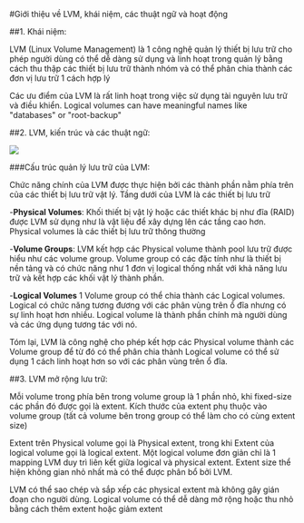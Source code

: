 #Giới thiệu về LVM, khái niệm, các thuật ngữ và hoạt động

##1. Khái niệm:

LVM (Linux Volume Management) là 1 công nghệ quản lý thiết bị lưu trữ cho phép người dùng có thể dễ dàng sử dụng và linh hoạt trong quản lý bằng cách thu thập các thiết bị lưu trữ thành nhóm và có thể phân chia thành các đơn vị lưu trữ 1 cách hợp lý

Các ưu điểm của LVM là rất linh hoạt trong việc sử dụng tài nguyên lưu trữ và điều khiển. Logical volumes can have meaningful names like "databases" or "root-backup"


##2. LVM, kiến trúc và các thuật ngữ:

<img src="https://camo.githubusercontent.com/713a3058b8a31f2686108f71d0ba494fc8317adb/687474703a2f2f692e696d6775722e636f6d2f556154617475622e706e67">

###Cấu trúc quản lý lưu trữ của LVM:

Chức năng chính của LVM được thực hiện bởi các thành phần nằm phía trên của các thiết bị lưu trữ vật lý. Tầng dưới của LVM là các thiết bị lưu trữ

-<b>Physical Volumes</b>: Khối thiết bị vật lý hoặc các thiết khác bị như đĩa (RAID) được LVM sử dụng như là vật liệu để xây dựng lên các tầng cao hơn. Physical volumes là các thiết bị lưu trữ thông thường

-<b>Volume Groups</b>: LVM kết hợp các Physical volume thành pool lưu trữ được hiểu như các volume group. Volume group có các đặc tính như là thiết bị nền tảng và có chức năng như 1 đơn vị logical thống nhất với khả năng lưu trữ và kết hợp các khối vật lý thành phần.

-<b>Logical Volumes</b> 1 Volume group có thể chia thành các Logical volumes. Logical có chức năng tương đương với các phân vùng trên ổ đĩa nhưng có sự linh hoạt hơn nhiều. Logical volume là thành phần chính mà người dùng và các ứng dụng tương tác với nó.

Tóm lại, LVM là công nghệ cho phép kết hợp các Physical volume thành các Volume group để từ đó có thể phân chia thành Logical volume có thể sử dụng 1 cách linh hoạt hơn so với các phân vùng trên ổ đĩa.
 
##3. LVM mở rộng lưu trữ:

Mỗi volume trong phía bên trong volume group là 1 phần nhỏ, khi fixed-size các phần đó được gọi là extent. Kích thước của extent phụ thuộc vào volume group (tất cả volume bên trong group có thể làm cho có cùng extent size)

Extent trên Physical volume gọi là Physical extent, trong khi Extent của logical volume gọi là logical extent. Một logical volume đơn giản chỉ là 1 mapping LVM duy trì liên kết giữa logical và physical extent. Extent size thể hiện không gian nhỏ nhất mà có thể được phân bổ bởi LVM.

LVM có thể sao chép và sắp xếp các physical extent mà không gây gián đoạn cho người dùng. Logical volume có thể dễ dàng mở rộng hoặc thu nhỏ bằng cách thêm extent hoặc giảm extent
 



